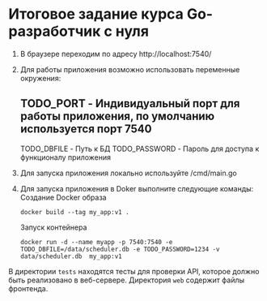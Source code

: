 # Итоговое задание курса Go-разработчик с нуля
1. В браузере переходим по адресу http://localhost:7540/
2. Для работы приложения возможно использовать переменные окружения: 
    ## TODO_PORT - Индивидуальный порт для работы приложения, по умолчанию используется порт 7540
    TODO_DBFILE - Путь к БД
    TODO_PASSWORD - Пароль для доступа к функционалу приложения

3. Для запуска приложения локально используйте /cmd/main.go
4. Для запуска приложения в Doker выполните следующие команды:
    Создание Docker образа
    ```
    docker build --tag my_app:v1 .
    ```
    Запуск контейнера
    ```
    docker run -d --name myapp -p 7540:7540 -e TODO_DBFILE=/data/scheduler.db -e TODO_PASSWORD=1234 -v data/scheduler.db  my_app:v1
    ```


В директории `tests` находятся тесты для проверки API, которое должно быть реализовано в веб-сервере.
Директория `web` содержит файлы фронтенда.
